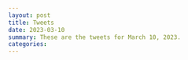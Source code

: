 ```yaml
---
layout: post
title: Tweets
date: 2023-03-10
summary: These are the tweets for March 10, 2023.
categories:
---
```


